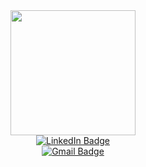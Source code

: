<div id="header" align="center">
  <img src="https://media.giphy.com/media/SYQFjIKXTL6f2HoJIh/giphy.gif" width="200"/>
  
  <div>
    <a href="your-linkedin-URL">
      <img src="https://img.shields.io/badge/LinkedIn-blue?style=for-the-badge&logo=linkedin&logoColor=white" alt="LinkedIn Badge"/>
    </a>
  </div>
  <div>
    <a href="your-youtube-URL">
      <img src="https://img.shields.io/badge/jiin.kim109@gmail.com-red?style=for-the-badge&logo=gmail&logoColor=white" alt="Gmail Badge"/>
    </a>
  </div>
</div>
